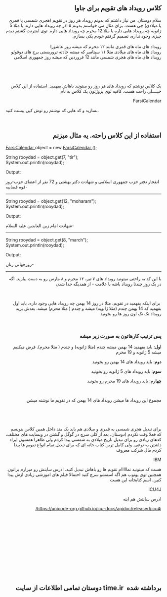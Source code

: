 <h2 dir="rtl" dir="rtl">کلاس رویداد های تقویم برای جاوا</h2>
<div dir="rtl">سلام دوستان. من نیاز داشتم که بدونم رویداد هر روز در تقویم (هجری شمسی یا قمری یا میلادی) چی هست. برای مثال می خواستم بدونم ۵ اذر چه رویداد هایی داره. یا مثلا 5 ژانویه چه رویداد هایی داره یا مثلا 12 محرم چه رویداد هایی داره. توی اینترنت گشتم دیدم چیزی وجود نداره، تصمیم گرفتم خودم یکی بسازم.</div>
<div dir="rtl">&nbsp;</div>
<div dir="rtl">رویداد های ماه های قمری مانند ۱۲ محرم که میشه روز عاشورا</div>
<div dir="rtl">رویداد های ماه های میلادی مثلا ۱۱ سپتامبر که میشه حادثه تروریستی برج های دوقولو</div>
<div dir="rtl">رویداد های ماه های هجری شمسی مانند 12 فروردین که میشه روز جمهوری اسلامی</div>
<p dir="rtl" dir="rtl">&nbsp;</p>
<p dir="rtl">&nbsp;</p>
<p dir="rtl">یک کلاس نوشتم که رویداد های هر روز رو میتونید باهاش بفهمید. استفاده از این کلاس خیــــلی راحت هست. کافیه توی پروژتون یک کلاس به نام</p>
<p dir="rtl">FarsiCalendar</p>
<p style="text-align: left;">بسازید و کد هایی که نوشتم رو توش کپی پیست کنید.</p>
<div dir="rtl">&nbsp;</div>
<h2 dir="rtl">استفاده از این کلاس راحته. یه مثال میزنم</h2>
<p><span class="css-truncate css-truncate-target"><a id="4b42d5b8b69bc14caeedfea4a1d4512e-61f121b620b518254358199044002b9164287492" class="js-navigation-open" title="FarsiCalendar.java" href="https://github.com/dddeveloperrr/Calendar/blob/master/FarsiCalendar.java">FarsiCalendar&nbsp;</a></span>object = new <span class="css-truncate css-truncate-target"><a id="4b42d5b8b69bc14caeedfea4a1d4512e-61f121b620b518254358199044002b9164287492" class="js-navigation-open" title="FarsiCalendar.java" href="https://github.com/dddeveloperrr/Calendar/blob/master/FarsiCalendar.java">FarsiCalendar&nbsp;</a></span>();</p>
<p>String rooydad = object.get(7, "tir");<br /> System.out.println(rooydad);</p>
<p>Output:</p>
<p>انفجار دفتر حزب جمهوری اسلامی و شهادت دکتر بهشتی و 72 نفر از اعضای حزب-روز قوه قضاییه-</p>
<hr />
<p>String rooydad = object.get(12, "moharam");<br /> System.out.println(rooydad);</p>
<p>Output:</p>
<p>شهادت امام زین العابدین علیه السلام-</p>
<hr />
<p>String rooydad = object.get(8, "march");<br /> System.out.println(rooydad);</p>
<p>Output:</p>
<p>روزجهانی زنان-</p>
<hr />
<p dir="rtl">با این کد به راحتی میتونید رویداد های ۷ تیر، ۱۲ محرم و ۸ مارس رو به دست بیارید. اگه در یک روز چندتا رویداد باشه با علامت - از همدیگه جدا شدن</p>
<p dir="rtl">&nbsp;</p>
<p dir="rtl">&nbsp;برای اینکه بفهمید در تقویم، مثلا در روز 14 بهمن چه رویداد هایی وجود داره، باید اول بفهمید که 14 بهمن چندم (مثلا ژانویه) میشه و چندم ( مثلا محرم) میشه. بعدش برید رویداد تک تک اون روز ها رو بخونید</p>
<p dir="rtl">&nbsp;</p>
<h3 dir="rtl">پس ترتیب کارهاتون به صورت زیر میشه</h3>
<p dir="rtl"><strong>اول</strong>: باید بفهمید 14 بهمن میشه چندم (مثلا ژانویه) و چندم ( مثلا محرم). فرض میکنیم میشه 5 ژانویه و 19 محرم</p>
<p dir="rtl"><strong>دوم</strong>: باید رویداد های 14 بهمن رو بخونید</p>
<p dir="rtl"><strong>سوم</strong>: باید رویداد های 5 ژانویه رو بخونید</p>
<p dir="rtl"><strong>چهارم</strong>: باید رویداد های 19 محرم رو بخونید</p>
<p dir="rtl">&nbsp;</p>
<p dir="rtl">مجموع این رویداد ها میشن رویداد های 14 بهمن که در تقویم ما نوشته میشن</p>
<p dir="rtl">&nbsp;</p>
<p dir="rtl">&nbsp;</p>
<p dir="rtl">برای تبدیل هجری شمسی به قمری و میلادی هم باید یک متد داخل همین کلاس بنویسم که فعلا وقت نکردم (دوستان، بعد از کلی سرچ در گوگل و گشتن در وبسایت های مختلف، کدهای زیادی رو برای تبدیل تاریخ میلادی به شمسی پیدا کردم ولی ظاهرا همشون ایراد داشتن به نوعی. ولی کامل ترین کتاب خانه ای که برای تبدیل تمام انواع تقویم ها پیدا کردم مال شرکت معروف</p>
<p dir="rtl">IBM</p>
<p dir="rtl">هست که میتونید تمااااام تقویم ها رو باهاش تبدیل کنید. ادرس سایتش رو میزارم براتون. همچنین توی یوتوب هم اگه اسمشو سرچ کنید احتمالا فیلم های اموزشی زیادی ازش پیدا کنین. اسم کتابخانه این هست</p>
<p dir="rtl">ICU4J&nbsp;</p>
<p dir="rtl">ادرس سایتش هم اینه</p>
<p dir="rtl"><a href="https://unicode-org.github.io/icu-docs/apidoc/released/icu4j/">https://unicode-org.github.io/icu-docs/apidoc/released/icu4j/</a></p>
<p dir="rtl">&nbsp;</p>
<p dir="rtl">&nbsp;</p>
<h2 style="text-align: center;">&nbsp;</h2>
<p>&nbsp;</p>
<h2 style="text-align: center;">&nbsp;</h2>
<h2 dir="rtl" >برداشته شده&nbsp; time.ir دوستان تمامی اطلاعات از سایت<br /><br /></h2>
